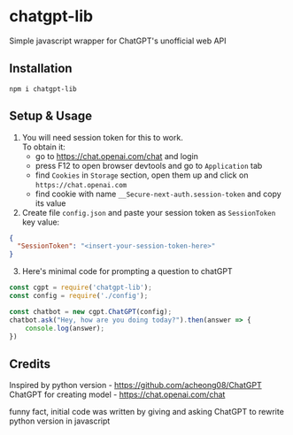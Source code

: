 # chatgpt-lib
Simple javascript wrapper for ChatGPT's unofficial web API

## Installation
`npm i chatgpt-lib`

## Setup & Usage
1. You will need session token for this to work.  
To obtain it:
   - go to https://chat.openai.com/chat and login
   - press F12 to open browser devtools and go to `Application` tab
   - find `Cookies` in `Storage` section, open them up and click on `https://chat.openai.com`
   - find cookie with name `__Secure-next-auth.session-token` and copy its value
2. Create file `config.json` and paste your session token as `SessionToken` key value:
```json
{
  "SessionToken": "<insert-your-session-token-here>"
}
```
3. Here's minimal code for prompting a question to chatGPT
```js
const cgpt = require('chatgpt-lib');
const config = require('./config');

const chatbot = new cgpt.ChatGPT(config);
chatbot.ask("Hey, how are you doing today?").then(answer => {
    console.log(answer);
})
```

## Credits
Inspired by python version - https://github.com/acheong08/ChatGPT  
ChatGPT for creating model - https://chat.openai.com/chat  

funny fact, initial code was written by giving and asking ChatGPT to rewrite python version in javascript
